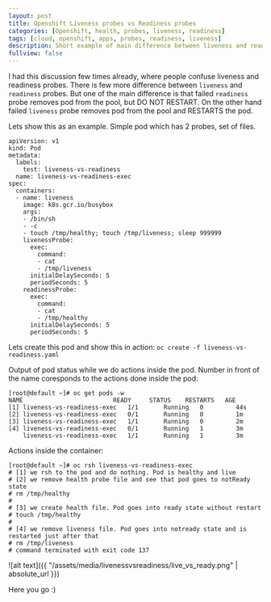 ```yaml
---
layout: post
title: Openshift Liveness probes vs Readiness probes
categories: [Openshift, health, probes, liveness, readiness]
tags: [cloud, openshift, apps, probes, readiness, liveness]
description: Short example of main difference between liveness and readiness probes
fullview: false
---
```


I had this discussion few times already, where people confuse liveness and readiness probes. There is few more difference between `liveness` and `readiness` probes. But one of the main difference is that failed `readiness` probe removes pod from the pool, but DO NOT RESTART. On the other hand failed `liveness` probe removes pod from the pool and RESTARTS the pod.

Lets show this as an example. Simple pod which has 2 probes, set of files.

```
apiVersion: v1
kind: Pod
metadata:
  labels:
    test: liveness-vs-readiness
  name: liveness-vs-readiness-exec
spec:
  containers:
  - name: liveness
    image: k8s.gcr.io/busybox
    args:
    - /bin/sh
    - -c
    - touch /tmp/healthy; touch /tmp/liveness; sleep 999999
    livenessProbe:
      exec:
        command:
        - cat
        - /tmp/liveness
      initialDelaySeconds: 5
      periodSeconds: 5
    readinessProbe:
      exec:
        command:
        - cat
        - /tmp/healthy
      initialDelaySeconds: 5
      periodSeconds: 5
```

Lets create this pod and show this in action: `oc create -f liveness-vs-readiness.yaml`


Output of pod status while we do actions inside the pod. Number in front of the name coresponds to the actions done inside the pod:
```
[root@default ~]# oc get pods -w
NAME                         READY     STATUS    RESTARTS   AGE
[1] liveness-vs-readiness-exec   1/1       Running   0         44s
[2] liveness-vs-readiness-exec   0/1       Running   0         1m
[3] liveness-vs-readiness-exec   1/1       Running   0         2m
[4] liveness-vs-readiness-exec   0/1       Running   1         3m
    liveness-vs-readiness-exec   1/1       Running   1         3m
```

Actions inside the container: 
```
[root@default ~]# oc rsh liveness-vs-readiness-exec 
# [1] we rsh to the pod and do nothing. Pod is healthy and live
# [2] we remove health probe file and see that pod goes to notReady state
# rm /tmp/healthy 
# 
# [3] we create health file. Pod goes into ready state without restart
# touch /tmp/healthy
# 
# [4] we remove liveness file. Pod goes into notready state and is restarted just after that
# rm /tmp/liveness 
# command terminated with exit code 137
```

![alt text]({{ "/assets/media/livenessvsreadiness/live_vs_ready.png" | absolute_url }})

Here you go :)